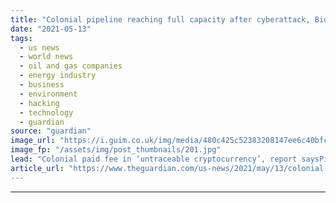 ```yaml
---
title: "Colonial pipeline reaching full capacity after cyberattack, Biden says"
date: "2021-05-13"
tags: 
  - us news
  - world news
  - oil and gas companies
  - energy industry
  - business
  - environment
  - hacking
  - technology
  - guardian
source: "guardian"
image_url: "https://i.guim.co.uk/img/media/480c425c52383208147ee6c40bfc9df21b222215/0_130_3500_2100/master/3500.jpg?width=460&quality=85&auto=format&fit=max&s=823d412d04eac58e6bb9fa0d2377e56e"
image_fp: "/assets/img/post_thumbnails/201.jpg"
lead: "Colonial paid fee in ‘untraceable cryptocurrency’, report saysPipeline carries 100m gallons per day of gas, jet fuel and dieselJoe Biden announced on Thursday that the vast Colonial petrochemical pipeline stretching from Texas to New York was reachin..."
article_url: "https://www.theguardian.com/us-news/2021/may/13/colonial-pipeline-fuel-cyber-attack-outage"
---
```


---
